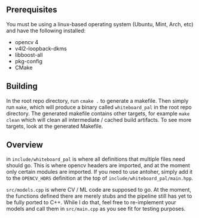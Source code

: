 ## Prerequisites

You must be using a linux-based operating system (Ubuntu, Mint, Arch, etc) and have the following installed:

* opencv 4
* v4l2-loopback-dkms
* libboost-all
* pkg-config
* CMake

## Building

In the root repo directory, run `cmake .` to generate a makefile. Then simply run `make`, which will produce a binary called `whiteboard_pal` in the root repo directory. The generated makefile contains other targets, for example `make clean` which will clean all intermediate / cached build artifacts. To see more targets, look at the generated Makefile.

## Overview

in `include/whiteboard_pal` is where all definitions that multiple files need should go. This is where opencv headers are imported, and at the moment only certain modules are imported. If you need to use antoher, simply add it to the `OPENCV_HDRS` definition at the top of `include/whiteboard_pal/main.hpp`.

`src/models.cpp` is where CV / ML code are supposed to go. At the moment, the functions defined there are merely stubs and the pipeline still has yet to be fully ported to C++. While I do that, feel free to re-implement your models and call them in `src/main.cpp` as you see fit for testing purposes.